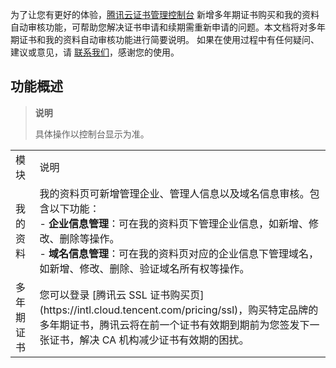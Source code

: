 为了让您有更好的体验，[腾讯云证书管理控制台](https://console.cloud.tencent.com/certoverview) 新增多年期证书购买和我的资料自动审核功能，可帮助您解决证书申请和续期需重新申请的问题。本文档将对多年期证书和我的资料自动审核功能进行简要说明。
如果在使用过程中有任何疑问、建议或意见，请 [联系我们](https://intl.cloud.tencent.com/document/product/1007/30951)，感谢您的使用。

## 功能概述

> **说明**
> 
> 具体操作以控制台显示为准。
> 

<table>
<tr>
<td rowspan="1" colSpan="1" >模块</td>
<td rowspan="1" colSpan="1" >说明</td>
</tr>
<tr>
<td rowspan="1" colSpan="1" >我的资料</td>
<td rowspan="1" colSpan="1" >我的资料页可新增管理企业、管理人信息以及域名信息审核。包含以下功能：<br>- <b>企业信息管理</b>：可在我的资料页下管理企业信息，如新增、修改、删除等操作。<br>- <b>域名信息管理</b>：可在我的资料页对应的企业信息下管理域名，如新增、修改、删除、验证域名所有权等操作。</td>
</tr>
<tr>
<td rowspan="1" colSpan="1" >多年期证书</td>
<td rowspan="1" colSpan="1" >您可以登录 [腾讯云 SSL 证书购买页](https://intl.cloud.tencent.com/pricing/ssl)，购买特定品牌的多年期证书，腾讯云将在前一个证书有效期到期前为您签发下一张证书，解决 CA 机构减少证书有效期的困扰。</td>
</tr>
</table>


